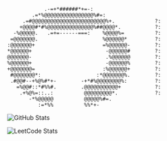 ```console
            .-=+*######*+=-:            
        .=*%@@@@@@@@@@@@@@@@%#=:        
     .=#@@@@@@@@@@@@@@@@@@@@@@@@%+.             ?:
    +@@@@#*#%@@@@@@@@@@@@@@@%##@@@@*.           ?:
  -%@@@@@.   .=+=------===:    %@@@@%=          ?:
 =@@@@@@@.                     %@@@@@@*         ?:
:@@@@@@@+                      =%@@@@@@-        ?:
*@@@@@@+                        -@@@@@@#        ?:
@@@@@@@-                        .%@@@@@@        ?:
%@@@@@@+                        -@@@@@@%        ?:
+@@@@@@@=                      :%@@@@@@+        ?:
 #@@@@@@@*:                  :*@@@@@@@%.        ?:
 .#@@#--+%@%#*+-        -+*#%@@@@@@@@%:         ?:
   =%@@#::*#%%#.        .@@@@@@@@@@@+           ?:
    .+%@%=::..:          @@@@@@@@@*.            ?:
       -*%@@@@@          @@@@@%#=.      
          :=*%%          %%*+-          
```
![GitHub Stats](https://github-readme-stats.vercel.app/api?username=Reown&show_icons=true&theme=github_dark)

![LeetCode Stats](https://leetcard.jacoblin.cool/Reown?theme=dark)
